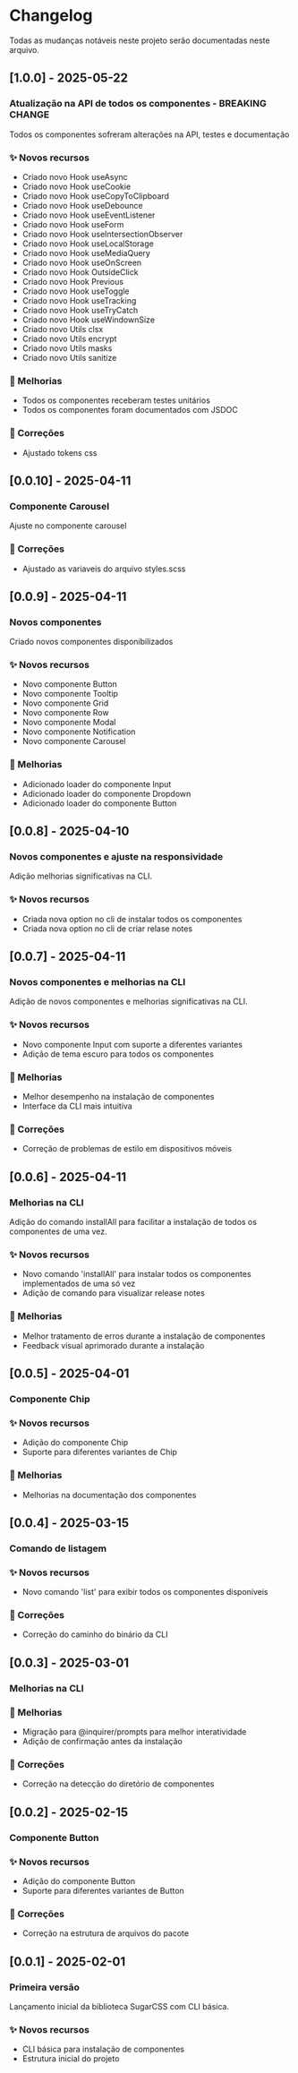 # Changelog

Todas as mudanças notáveis neste projeto serão documentadas neste arquivo.

## [1.0.0] - 2025-05-22

### Atualização na API de todos os componentes - BREAKING CHANGE

Todos os componentes sofreram alterações na API, testes e documentação

### ✨ Novos recursos

- Criado novo Hook useAsync
- Criado novo Hook useCookie
- Criado novo Hook useCopyToClipboard
- Criado novo Hook useDebounce
- Criado novo Hook useEventListener
- Criado novo Hook useForm
- Criado novo Hook useIntersectionObserver
- Criado novo Hook useLocalStorage
- Criado novo Hook useMediaQuery
- Criado novo Hook useOnScreen
- Criado novo Hook OutsideClick
- Criado novo Hook Previous
- Criado novo Hook useToggle
- Criado novo Hook useTracking
- Criado novo Hook useTryCatch
- Criado novo Hook useWindownSize
- Criado novo Utils clsx
- Criado novo Utils encrypt
- Criado novo Utils masks
- Criado novo Utils sanitize

### 🚀 Melhorias

- Todos os componentes receberam testes unitários
- Todos os componentes foram documentados com JSDOC

### 🐛 Correções

- Ajustado tokens css

## [0.0.10] - 2025-04-11

### Componente Carousel

Ajuste no componente carousel

### 🐛 Correções

- Ajustado as variaveis do arquivo styles.scss

## [0.0.9] - 2025-04-11

### Novos componentes

Criado novos componentes disponibilizados

### ✨ Novos recursos

- Novo componente Button
- Novo componente Tooltip
- Novo componente Grid
- Novo componente Row
- Novo componente Modal
- Novo componente Notification
- Novo componente Carousel

### 🚀 Melhorias

- Adicionado loader do componente Input
- Adicionado loader do componente Dropdown
- Adicionado loader do componente Button

## [0.0.8] - 2025-04-10

### Novos componentes e ajuste na responsividade

Adição melhorias significativas na CLI.

### ✨ Novos recursos

- Criada nova option no cli de instalar todos os componentes
- Criada nova option no cli de criar relase notes

## [0.0.7] - 2025-04-11

### Novos componentes e melhorias na CLI

Adição de novos componentes e melhorias significativas na CLI.

### ✨ Novos recursos

- Novo componente Input com suporte a diferentes variantes
- Adição de tema escuro para todos os componentes

### 🚀 Melhorias

- Melhor desempenho na instalação de componentes
- Interface da CLI mais intuitiva

### 🐛 Correções

- Correção de problemas de estilo em dispositivos móveis

## [0.0.6] - 2025-04-11

### Melhorias na CLI

Adição do comando installAll para facilitar a instalação de todos os componentes de uma vez.

### ✨ Novos recursos

- Novo comando 'installAll' para instalar todos os componentes implementados de uma só vez
- Adição de comando para visualizar release notes

### 🚀 Melhorias

- Melhor tratamento de erros durante a instalação de componentes
- Feedback visual aprimorado durante a instalação

## [0.0.5] - 2025-04-01

### Componente Chip

### ✨ Novos recursos

- Adição do componente Chip
- Suporte para diferentes variantes de Chip

### 🚀 Melhorias

- Melhorias na documentação dos componentes

## [0.0.4] - 2025-03-15

### Comando de listagem

### ✨ Novos recursos

- Novo comando 'list' para exibir todos os componentes disponíveis

### 🐛 Correções

- Correção do caminho do binário da CLI

## [0.0.3] - 2025-03-01

### Melhorias na CLI

### 🚀 Melhorias

- Migração para @inquirer/prompts para melhor interatividade
- Adição de confirmação antes da instalação

### 🐛 Correções

- Correção na detecção do diretório de componentes

## [0.0.2] - 2025-02-15

### Componente Button

### ✨ Novos recursos

- Adição do componente Button
- Suporte para diferentes variantes de Button

### 🐛 Correções

- Correção na estrutura de arquivos do pacote

## [0.0.1] - 2025-02-01

### Primeira versão

Lançamento inicial da biblioteca SugarCSS com CLI básica.

### ✨ Novos recursos

- CLI básica para instalação de componentes
- Estrutura inicial do projeto

